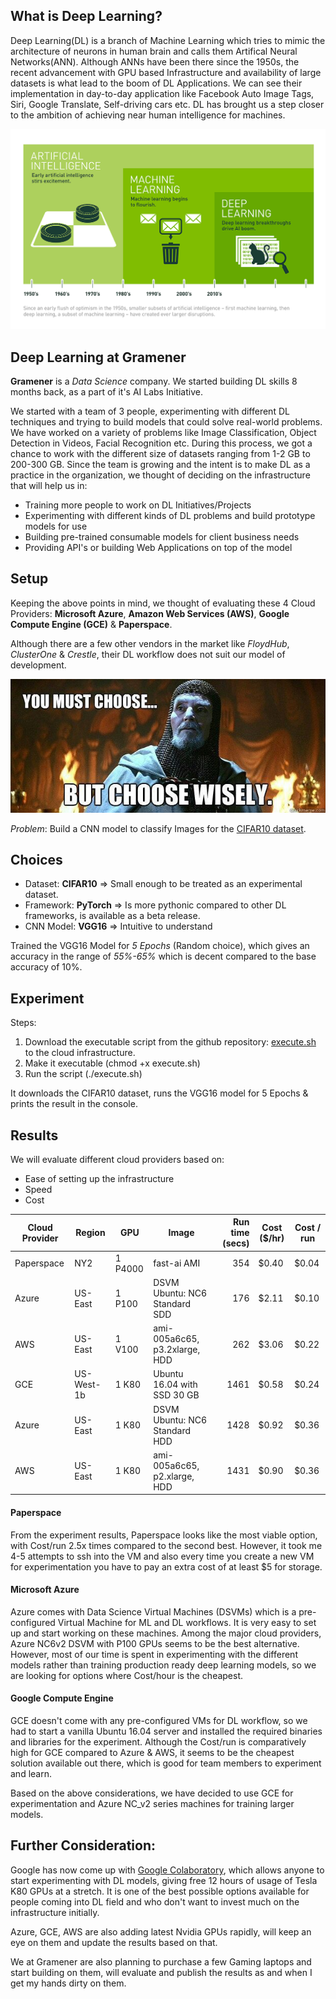 ## What is Deep Learning?

Deep Learning(DL) is a branch of Machine Learning which tries to mimic the architecture of neurons in human brain and
calls them Artifical Neural Networks(ANN). Although ANNs have been there since the 1950s, the recent advancement with GPU based Infrastructure and availability of large datasets is what lead to the boom of DL Applications. We can see their implementation in day-to-day application like Facebook Auto Image Tags, Siri, Google Translate, Self-driving cars etc. DL has brought us a step closer to the ambition of achieving near human intelligence for machines.

![Deep Learning](imgs/one.png)

## Deep Learning at Gramener

**Gramener** is a *Data Science* company. We started building DL skills 8 months back,
as a part of it's AI Labs Initiative.

We started with a team of 3 people, experimenting with different DL techniques and trying to build
models that could solve real-world problems. We have worked on a variety of problems like Image Classification, Object Detection in Videos, Facial Recognition etc. During this process, we got a chance to work with the different size of datasets ranging from 1-2 GB to 200-300 GB. Since the team is growing and the intent is to make DL as a practice in the organization, we thought of deciding on the infrastructure that will help us in:
- Training more people to work on DL Initiatives/Projects
- Experimenting with different kinds of DL problems and build prototype models for use
- Building pre-trained consumable models for client business needs
- Providing API's or building Web Applications on top of the model


## Setup

Keeping the above points in mind, we thought of evaluating these 4 Cloud Providers:
**Microsoft Azure**, **Amazon Web Services (AWS)**, **Google Compute Engine (GCE)** & **Paperspace**.

Although there are a few other vendors in the market like *FloydHub*, *ClusterOne* & *Crestle*, their DL workflow
does not suit our model of development.

![GPU Infrastructure](imgs/two.jpeg)

*Problem*: Build a CNN model to classify Images for the [CIFAR10 dataset](https://www.cs.toronto.edu/~kriz/cifar.html).

## Choices

- Dataset: **CIFAR10** => Small enough to be treated as an experimental dataset.
- Framework: **PyTorch** => Is more pythonic compared to other DL frameworks, is available as a beta release.
- CNN Model: **VGG16** => Intuitive to understand

Trained the VGG16 Model for *5 Epochs* (Random choice), which gives an accuracy in the range of *55%-65%* which
is decent compared to the base accuracy of 10%.

## Experiment

Steps:
1. Download the executable script from the github repository: [execute.sh](https://github.com/srm-soumya/cloud-check/blob/master/execute.sh) to the cloud infrastructure.
2. Make it executable (chmod +x execute.sh)
3. Run the script (./execute.sh)

It downloads the CIFAR10 dataset, runs the VGG16 model for 5 Epochs & prints the result in the console.

## Results

We will evaluate different cloud providers based on:
- Ease of setting up the infrastructure
- Speed
- Cost

| Cloud Provider | Region     | GPU     | Image                         | Run time (secs) | Cost ($/hr) | Cost / run |
|----------------|------------|---------|-------------------------------|----------------:|-------------|------------|
| Paperspace     | NY2        | 1 P4000 | fast-ai AMI                   |             354 |       $0.40 |      $0.04 |
| Azure          | US-East    | 1 P100  | DSVM Ubuntu: NC6 Standard SDD |             176 |       $2.11 |      $0.10 |
| AWS            | US-East    | 1 V100  | ami-005a6c65, p3.2xlarge, HDD |             262 |       $3.06 |      $0.22 |
| GCE            | US-West-1b | 1 K80   | Ubuntu 16.04 with SSD 30 GB   |            1461 |       $0.58 |      $0.24 |
| Azure          | US-East    | 1 K80   | DSVM Ubuntu: NC6 Standard HDD |            1428 |       $0.92 |      $0.36 |
| AWS            | US-East    | 1 K80   | ami-005a6c65, p2.xlarge, HDD  |            1431 |       $0.90 |      $0.36 |

#### Paperspace
From the experiment results, Paperspace looks like the most viable option, with Cost/run 2.5x times compared to the
second best. However, it took me 4-5 attempts to ssh into the VM and also every time you create a new VM for
experimentation you have to pay an extra cost of at least $5 for storage.

#### Microsoft Azure
Azure comes with Data Science Virtual Machines (DSVMs) which is a pre-configured Virtual Machine for ML and DL workflows.
It is very easy to set up and start working on these machines. Among the major cloud providers, Azure NC6v2 DSVM with P100 GPUs
seems to be the best alternative. However, most of our time is spent in experimenting with the different models rather than training
production ready deep learning models, so we are looking for options where Cost/hour is the cheapest.

#### Google Compute Engine
GCE doesn't come with any pre-configured VMs for DL workflow, so we had to start a vanilla Ubuntu 16.04 server and installed
the required binaries and libraries for the experiment. Although the Cost/run is comparatively high for GCE compared to Azure & AWS, it seems to be the cheapest solution available out there, which is good for team members to experiment and learn.

Based on the above considerations, we have decided to use GCE for experimentation and Azure NC_v2 series machines for
training larger models.

## Further Consideration:
Google has now come up with [Google Colaboratory](https://colab.research.google.com/), which allows anyone to start experimenting with DL models, giving free 12 hours of usage of Tesla K80 GPUs at a stretch. It is one of the best possible options available for people coming into DL field and who don't want to invest much on the infrastructure initially.

Azure, GCE, AWS are also adding latest Nvidia GPUs rapidly, will keep an eye on them and update the results based on that.

We at Gramener are also planning to purchase a few Gaming laptops and start building on them, will evaluate and publish the results as and when I get my hands dirty on them.
